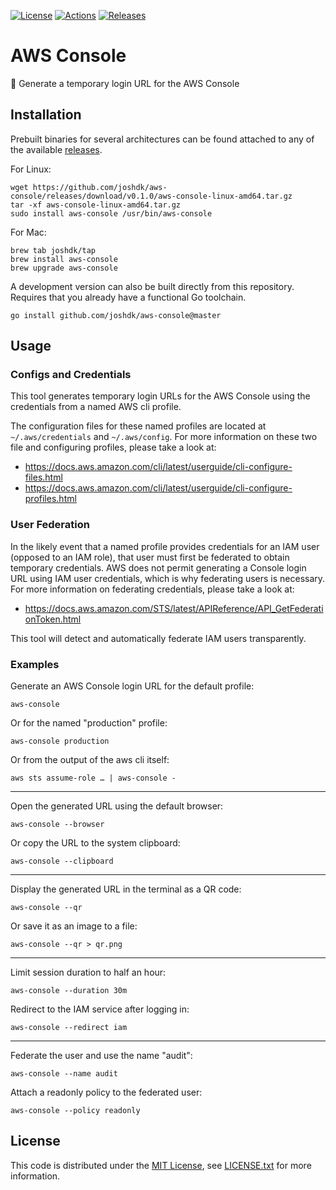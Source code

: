 [![License][license-badge]][license-link]
[![Actions][github-actions-badge]][github-actions-link]
[![Releases][github-release-badge]][github-release-link]

# AWS Console

🔗 Generate a temporary login URL for the AWS Console

## Installation

Prebuilt binaries for several architectures can be found attached to any of the available [releases][github-release-link].

For Linux:
```shell
wget https://github.com/joshdk/aws-console/releases/download/v0.1.0/aws-console-linux-amd64.tar.gz
tar -xf aws-console-linux-amd64.tar.gz
sudo install aws-console /usr/bin/aws-console
```

For Mac:
```shell
brew tab joshdk/tap
brew install aws-console
brew upgrade aws-console
```

A development version can also be built directly from this repository.
Requires that you already have a functional Go toolchain.
```shell
go install github.com/joshdk/aws-console@master
```

## Usage

### Configs and Credentials

This tool generates temporary login URLs for the AWS Console using the credentials from a named AWS cli profile.

The configuration files for these named profiles are located at `~/.aws/credentials` and `~/.aws/config`.
For more information on these two file and configuring profiles, please take a look at:

- https://docs.aws.amazon.com/cli/latest/userguide/cli-configure-files.html
- https://docs.aws.amazon.com/cli/latest/userguide/cli-configure-profiles.html

### User Federation

In the likely event that a named profile provides credentials for an IAM user (opposed to an IAM role), that user must first be federated to obtain temporary credentials.
AWS does not permit generating a Console login URL using IAM user credentials, which is why federating users is necessary.
For more information on federating credentials, please take a look at:

- https://docs.aws.amazon.com/STS/latest/APIReference/API_GetFederationToken.html

This tool will detect and automatically federate IAM users transparently.

### Examples

Generate an AWS Console login URL for the default profile:
```shell
aws-console
```

Or for the named "production" profile:
```shell
aws-console production
```

Or from the output of the aws cli itself:
```shell
aws sts assume-role … | aws-console -
```

---

Open the generated URL using the default browser:
```shell
aws-console --browser
```

Or copy the URL to the system clipboard:
```shell
aws-console --clipboard
```

---

Display the generated URL in the terminal as a QR code:
```shell
aws-console --qr
```

Or save it as an image to a file:
```shell
aws-console --qr > qr.png
```

---

Limit session duration to half an hour:
```shell
aws-console --duration 30m
```

Redirect to the IAM service after logging in:
```shell
aws-console --redirect iam
```

---

Federate the user and use the name "audit":
```shell
aws-console --name audit
```

Attach a readonly policy to the federated user:
```shell
aws-console --policy readonly
```

## License

This code is distributed under the [MIT License][license-link], see [LICENSE.txt][license-file] for more information.

[github-actions-badge]:  https://github.com/joshdk/aws-console/workflows/Build/badge.svg
[github-actions-link]:   https://github.com/joshdk/aws-console/actions
[github-release-badge]:  https://img.shields.io/github/release/joshdk/aws-console/all.svg
[github-release-link]:   https://github.com/joshdk/aws-console/releases
[license-badge]:         https://img.shields.io/badge/license-MIT-green.svg
[license-file]:          https://github.com/joshdk/aws-console/blob/master/LICENSE.txt
[license-link]:          https://opensource.org/licenses/MIT
